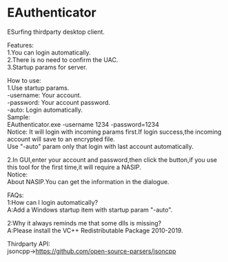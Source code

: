 # EAuthenticator
ESurfing thirdparty desktop client.

Features:  
1.You can login automatically.  
2.There is no need to confirm the UAC.  
3.Startup params for server.  
  
How to use:  
1.Use startup params.    
    -username: Your account.  
    -password: Your account password.  
    -auto: Login automatically.   
Sample:  
    EAuthenticator.exe -username 1234 -password=1234  
Notice:
    It will login with incoming params first.If login success,the incoming account will save to an encrypted file.   
    Use "-auto" param only that login with last account automatically.  

2.In GUI,enter your account and password,then click the button,if you use this tool for the first time,it will require a NASIP.    
Notice:  
    About NASIP.You can get the information in the dialogue.    
   
FAQs:  
1:How can I login automatically?    
A:Add a Windows startup item with startup param "-auto".     
  
2:Why it always reminds me that some dlls is missing?  
A:Please install the VC++ Redistributable Package 2010-2019.  

Thirdparty API:  
jsoncpp->https://github.com/open-source-parsers/jsoncpp  
